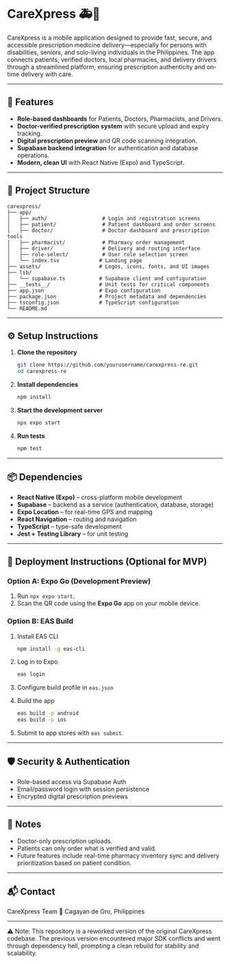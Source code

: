 # CareXpress 🚑💊

CareXpress is a mobile application designed to provide fast, secure, and accessible prescription medicine delivery—especially for persons with disabilities, seniors, and solo-living individuals in the Philippines. The app connects patients, verified doctors, local pharmacies, and delivery drivers through a streamlined platform, ensuring prescription authenticity and on-time delivery with care.

---

## 📱 Features

* **Role-based dashboards** for Patients, Doctors, Pharmacists, and Drivers.
* **Doctor-verified prescription system** with secure upload and expiry tracking.
* **Digital prescription preview** and QR code scanning integration.
* **Supabase backend integration** for authentication and database operations.
* **Modern, clean UI** with React Native (Expo) and TypeScript.

---

## 📂 Project Structure

```
carexpress/
├── app/
│   ├── auth/                  # Login and registration screens
│   ├── patient/               # Patient dashboard and order screens
│   ├── doctor/                # Doctor dashboard and prescription tools
│   ├── pharmacist/            # Pharmacy order management
│   ├── driver/                # Delivery and routing interface
│   ├── role-select/           # User role selection screen
│   └── index.tsx             # Landing page
├── assets/                   # Logos, icons, fonts, and UI images
├── lib/
│   └── supabase.ts           # Supabase client and configuration
├── __tests__/                # Unit tests for critical components
├── app.json                  # Expo configuration
├── package.json              # Project metadata and dependencies
├── tsconfig.json             # TypeScript configuration
└── README.md
```

---

## ⚙️ Setup Instructions

1. **Clone the repository**

   ```bash
   git clone https://github.com/yourusername/carexpress-re.git
   cd carexpress-re
   ```

2. **Install dependencies**

   ```bash
   npm install
   ```

3. **Start the development server**

   ```bash
   npx expo start
   ```

4. **Run tests**

   ```bash
   npm test
   ```

---

## 📦 Dependencies

* **React Native (Expo)** – cross-platform mobile development
* **Supabase** – backend as a service (authentication, database, storage)
* **Expo Location** – for real-time GPS and mapping
* **React Navigation** – routing and navigation
* **TypeScript** – type-safe development
* **Jest + Testing Library** – for unit testing

---

## 🚀 Deployment Instructions (Optional for MVP)

### Option A: Expo Go (Development Preview)

1. Run `npx expo start`.
2. Scan the QR code using the **Expo Go** app on your mobile device.

### Option B: EAS Build

1. Install EAS CLI

   ```bash
   npm install -g eas-cli
   ```

2. Log in to Expo

   ```bash
   eas login
   ```

3. Configure build profile in `eas.json`

4. Build the app

   ```bash
   eas build -p android
   eas build -p ios
   ```

5. Submit to app stores with `eas submit`.

---

## 🛡️ Security & Authentication

* Role-based access via Supabase Auth
* Email/password login with session persistence
* Encrypted digital prescription previews

---

## 📌 Notes

* Doctor-only prescription uploads.
* Patients can only order what is verified and valid.
* Future features include real-time pharmacy inventory sync and delivery prioritization based on patient condition.

---

## 📬 Contact

CareXpress Team
📍 Cagayan de Oro, Philippines

---

⚠️ Note: This repository is a reworked version of the original CareXpress codebase. The previous version encountered major SDK conflicts and went through dependency hell, prompting a clean rebuild for stability and scalability.


